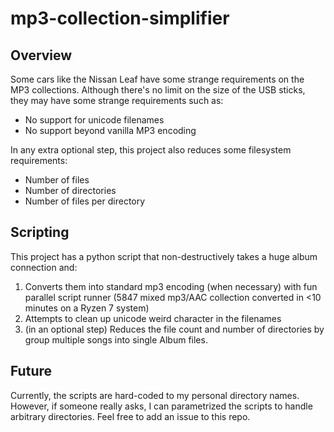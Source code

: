 # mp3-collection-simplifier

## Overview
Some cars like the Nissan Leaf have some strange requirements on the MP3 collections.  Although there's no
limit on the size of the USB sticks, they may have some strange requirements such as:

* No support for unicode filenames
* No support beyond vanilla MP3 encoding

In any extra optional step, this project also reduces some filesystem requirements:

* Number of files
* Number of directories
* Number of files per directory

## Scripting

This project has a python script that non-destructively takes a huge album connection and:

1. Converts them into standard mp3 encoding (when necessary) with fun parallel script runner 
(5847 mixed mp3/AAC collection converted in <10 minutes on a Ryzen 7 system)
1. Attempts to clean up unicode weird character in the filenames
1. (in an optional step) Reduces the file count and number of directories by
group multiple songs into single Album files.

## Future

Currently, the scripts are hard-coded to my personal directory names.
However, if someone really asks, I can parametrized the scripts to
handle arbitrary directories.  Feel free to add an issue to this repo.


